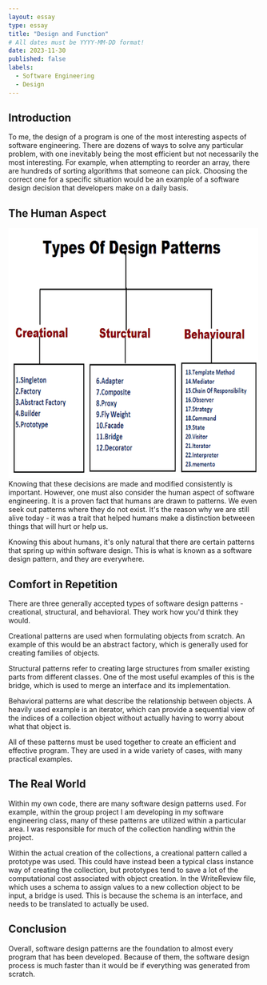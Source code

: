 ```yaml
---
layout: essay
type: essay
title: "Design and Function"
# All dates must be YYYY-MM-DD format!
date: 2023-11-30
published: false
labels:
  - Software Engineering
  - Design
---
```


## Introduction

To me, the design of a program is one of the most interesting aspects of software engineering. There are dozens of ways to solve any particular problem, with one inevitably being the most efficient but not necessarily the most interesting. For example, when attempting to reorder an array, there are hundreds of sorting algorithms that someone can pick. Choosing the correct one for a specific situation would be an example of a software design decision that developers make on a daily basis.

## The Human Aspect
<img class="img-fluid" src="../img/designpattern.png" width="500" height="500">
Knowing that these decisions are made and modified consistently is important. However, one must also  consider the human aspect of software engineering. It is a proven fact that humans are drawn to patterns. We even seek out patterns where they do not exist. It's the reason why we are still alive today - it was a trait that helped humans make a distinction betweeen things that will hurt or help us.

Knowing this about humans, it's only natural that there are certain patterns that spring up within software design. This is what is known as a software design pattern, and they are everywhere.

## Comfort in Repetition

There are three generally accepted types of software design patterns - creational, structural, and behavioral. They work how you'd think they would. 

Creational patterns are used when formulating objects from scratch. An example of this would be an abstract factory, which is generally used for creating families of objects.

Structural patterns refer to creating large structures from smaller existing parts from different classes. One of the most useful examples of this is the bridge, which is used to merge an interface and its implementation.

Behavioral patterns are what describe the relationship between objects. A heavily used example is an iterator, which can provide a sequential view of the indices of a collection object without actually having to worry about what that object is.

All of these patterns must be used together to create an efficient and effective program. They are used in a wide variety of cases, with many practical examples.

## The Real World

Within my own code, there are many software design patterns used. For example, within the group project I am developing in my software engineering class, many of these patterns are utilized within a particular area. I was responsible for much of the collection handling within the project.

Within the actual creation of the collections, a creational pattern called a prototype was used. This could have instead been a typical class instance way of creating the collection, but prototypes tend to save a lot of the computational cost associated with object creation. In the WriteReview file, which uses a schema to assign values to a new collection object to be input, a bridge is used. This is because the schema is an interface, and needs to be translated to actually be used.

## Conclusion

Overall, software design patterns are the foundation to almost every program that has been developed. Because of them, the software design process is much faster than it would be if everything was generated from scratch.